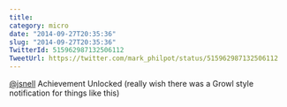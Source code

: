```yaml
---
title: 
category: micro
date: "2014-09-27T20:35:36"
slug: "2014-09-27T20:35:36"
TwitterId: 515962987132506112
TweetUrl: https://twitter.com/mark_philpot/status/515962987132506112
---
```


[@jsnell](https://twitter.com/jsnell) Achievement Unlocked (really wish there
was a Growl style notification for things like this)
